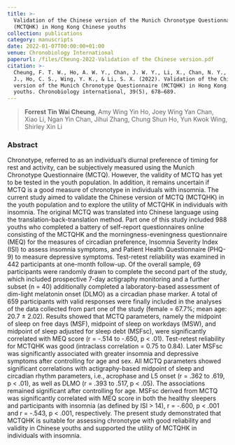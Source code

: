 ```yaml
---
title: >-
  Validation of the Chinese version of the Munich Chronotype Questionnaire
  (MCTQHK) in Hong Kong Chinese youths
collection: publications
category: manuscripts
date: 2022-01-07T00:00:00+01:00
venue: Chronobiology International
paperurl: /files/Cheung-2022-Validation of the Chinese version.pdf
citation: >-
  Cheung, F. T. W., Ho, A. W. Y., Chan, J. W. Y., Li, X., Chan, N. Y., Zhang,
  J., Ho, C. S., Wing, Y. K., & Li, S. X. (2022). Validation of the Chinese
  version of the Munich Chronotype Questionnaire (MCTQHK) in Hong Kong Chinese
  youths. Chronobiology international, 39(5), 678–689.
---
```

> **Forrest Tin Wai Cheung**, Amy Wing Yin Ho, Joey Wing Yan Chan, Xiao Li, Ngan Yin Chan, Jihui Zhang, Chung Shun Ho, Yun Kwok Wing, Shirley Xin Li

### Abstract

Chronotype, referred to as an individual’s diurnal preference of timing for rest and activity, can be subjectively measured using the Munich Chronotype Questionnaire (MCTQ). However, the validity of MCTQ has yet to be tested in the youth population. In addition, it remains uncertain if MCTQ is a good measure of chronotype in individuals with insomnia. The current study aimed to validate the Chinese version of MCTQ (MCTQHK) in the youth population and to explore the utility of MCTQHK in individuals with insomnia. The original MCTQ was translated into Chinese language using the translation-back-translation method. Part one of this study included 988 youths who completed a battery of self-report questionnaires online consisting of the MCTQHK and the morningness-eveningness questionnaire (MEQ) for the measures of circadian preference, Insomnia Severity Index (ISI) to assess insomnia symptoms, and Patient Health Questionnaire (PHQ-9) to measure depressive symptoms. Test-retest reliability was examined in 442 participants at one-month follow-up. Of the overall sample, 69 participants were randomly drawn to complete the second part of the study, which included prospective 7-day actigraphy monitoring and a further subset (n = 40) additionally completed a laboratory-based assessment of dim-light melatonin onset (DLMO) as a circadian phase marker. A total of 659 participants with valid responses were finally included in the analyses of the data collected from part one of the study (female = 67.7%; mean age: 20.7 ± 2.02). Results showed that MCTQ parameters, namely the midpoint of sleep on free days (MSF), midpoint of sleep on workdays (MSW), and midpoint of sleep adjusted for sleep debt (MSFsc), were significantly correlated with MEQ score (r = -.514 to -.650, p &lt; .01). Test-retest reliability for MCTQHK was good (intraclass correlation = 0.75 to 0.84). Later MSFsc was significantly associated with greater insomnia and depressive symptoms after controlling for age and sex. All MCTQ parameters showed significant correlations with actigraphy-based midpoint of sleep and circadian rhythm parameters, i.e., acrophase and L5 onset (r = .362 to .619, p &lt; .01), as well as DLMO (r = .393 to .517, p &lt; .05). The associations remained significant after controlling for age. MSFsc derived from MCTQ was significantly correlated with MEQ score in both the healthy sleepers and participants with insomnia (as defined by ISI &gt; 14), r = -.600, p &lt; .001 and r = -.543, p &lt; .001, respectively. The present study demonstrated that MCTQHK is suitable for assessing chronotype with good reliability and validity in Chinese youths and supported the utility of MCTQHK in individuals with insomnia.